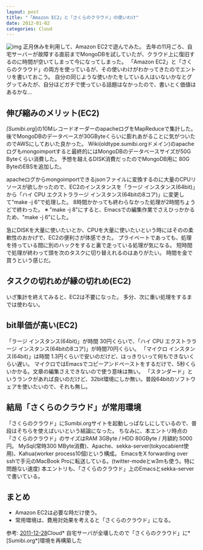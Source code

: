 ```yaml
---
layout: post
title: "「Amazon EC2」と「さくらのクラウド」の使いわけ"
date: 2012-01-02
categories: Cloud
---
```

![img](http://pix.am/CPGG.png)
正月休みを利用して、Amazon EC2で遊んでみた。
去年の11月ごろ、自宅サーバーが故障する直前までMongoDBを試していたが、クラウド上に復旧するのに時間が空いてしまって今になってしまった。
「Amazon EC2」と「さくらのクラウド」の両方を使っているが、その使いわけがわかってきたのでエントリを書いておこう。
自分の同じような使いかたをしている人はいないかなとググッてみたが、自分ほどガチで使っている話題はなかったので、書いとく価値はあるかな…

## 伸び縮みのメリット(EC2)
*[Sumibi.org*]の10MレコードオーダーのapacheログをMapReduceで集計した。
後でMongoDBのデータベースが30GByteくらいに膨れあがることに気がついたのでAWSにしておいた良かった。
Wiki(oldtype.sumibi.orgドメイン)のapacheログもmongoimportすると最終的にはMongoDBのデータベースサイズが50G Byteくらい消費した。
予想を越えるDISK消費だったのでMongoDB用に 80G ByteのEBSを追加した。

apacheログからmongoimportできるjsonファイルに変換するのに大量のCPUリソースが欲しかったので、EC2のインスタンスを「ラージ インスタンス(64bit)」から「ハイ CPU エクストララージ インスタンス(64bitの8コア)」に変更して"make -j 6"で処理した。
8時間かかっても終わらなかった処理が2時間ちょうどで終わった。
※ "make -j 8"にすると、Emacsでの編集作業でさえひっかかるため、"make -j 6"にした。

急にDISKを大量に使いたいとか、CPUを大量に使いたいという時にはそのの柔軟性のおかげで、EC2の便利さが体感できた。
プライベートであっても、処理を待っている間に別のハックをすると裏で走っている処理が気になる。
短時間で処理が終わって頭を次のタスクに切り替えれるのはありがたい。
時間を金で買うという感じだ。

## タスクの切れめが縁の切れめ(EC2)
いざ集計を終えてみると、EC2は不要になった。
多分、次に重い処理をするまでは使わない。

## bit単価が高い(EC2)
「ラージ インスタンス(64bit)」が時間 30円くらいで、「ハイ CPU エクストララージ インスタンス(64bitの8コア)」が時間70円くらい。
「マイクロ インスタンス(64bit)」は時間 1.3円くらいで安いのだけど、はっきりいって何もできないくらい遅い。
マイクロではEmacsでコピーアンドペーストをするだけで、5秒くらいかかる。文章の編集さえできないので使う意味は無い。
「スタンダード」というランクがあれば良いのだけど、32bit環境にしか無い。普段64bitのソフトウェアを使いたいので、それも無し。

## 結局「さくらのクラウド」が常用環境
「さくらのクラウド」にSumibi.orgサイトを起動しっぱなしにしているので、普段はそちらを使えばいいという結論になった。
ちなみに、本エントリ時点の「さくらのクラウド」のサイズはRAM 3GByte / HDD 80GByte / 月額約 5000円。
MySql(常時300 MByte消費)、Apache、sekka-server(tokyocabient使用)、Kahua(worker process10個)という構成。
EmacsをX forwarding over sshで手元のMacBook Proに転送している。(twitter-modeとw3mも使う。特に問題ない速度)
本エントリも、「さくらのクラウド」上のEmacsとsekka-serverで書いている。

## まとめ
- Amazon EC2は必要な時だけ使う。
- 常用環境は、費用対効果を考えると「さくらのクラウド」になる。

参考:
 [2011-12-28](/blog-archive/2011/12/28/post/)Cloud* 自宅サーバが全壊したので「さくらのクラウド」に*[Sumibi.org*]環境を再構築した
